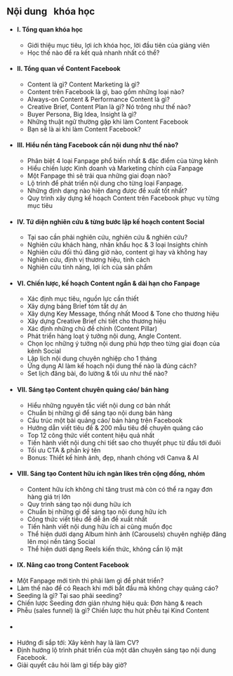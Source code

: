 ## Nội dung   khóa học
- #### I. Tổng quan khóa học
	- Giới thiệu mục tiêu, lợi ích khóa học, lời đầu tiên của giảng viên
	- Học thế nào để ra kết quả nhanh nhất có thể?
- #### II. Tổng quan về Content Facebook
	- Content là gì? Content Marketing là gì?
	- Content trên Facebook là gì, bao gồm những loại nào?
	- Always-on Content & Performance Content là gì?
	- Creative Brief, Content Plan là gì? Nó trông như thế nào?
	- Buyer Persona, Big Idea, Insight là gì?
	- Những thuật ngữ thường gặp khi làm Content Facebook
	- Bạn sẽ là ai khi làm Content Facebook?
- #### III. Hiểu nền tảng Facebook cần nội dung như thế nào?
	- Phân biệt 4 loại Fanpage phổ biến nhất & đặc điểm của từng kênh
	- Hiểu chiến lược Kinh doanh và Marketing chính của Fanpage
	- Một Fanpage thì sẽ trải qua những giai đoạn nào?
	- Lộ trình để phát triển nội dung cho từng loại Fanpage.
	- Những định dạng nào hiện đang được đề xuất tốt nhất?
	- Quy trình xây dựng kế hoạch Content trên Facebook phục vụ từng mục tiêu
- #### IV. Tứ diện nghiên cứu & từng bước lập kế hoạch content Social
	- Tại sao cần phải nghiên cứu, nghiên cứu & nghiên cứu?
	- Nghiên cứu khách hàng, nhân khẩu học & 3 loại Insights chính
	- Nghiên cứu đối thủ đăng giờ nào, content gì hay và không hay
	- Nghiên cứu, định vị thương hiệu, tính cách
	- Nghiên cứu tính năng, lợi ích của sản phẩm
- #### VI. Chiến lược, kế hoạch Content ngắn & dài hạn cho Fanpage
	- Xác định mục tiêu, nguồn lực cần thiết
	- Xây dựng bảng Brief tóm tắt dự án
	- Xây dựng Key Message, thống nhất Mood & Tone cho thương hiệu
	- Xây dựng Creative Brief chi tiết cho thương hiệu
	- Xác định những chủ đề chính (Content Pillar)
	- Phát triển hàng loạt ý tưởng nội dung, Angle Content.
	- Chọn lọc những ý tưởng nội dung phù hợp theo từng giai đoạn của kênh Social
	- Lập lịch nội dung chuyên nghiệp cho 1 tháng
	- Ứng dụng AI làm kế hoạch nội dung thế nào là đúng cách?
	- Set lịch đăng bài, đo lường & tối ưu như thế nào?
- #### VII. Sáng tạo Content chuyên quảng cáo/ bán hàng
	- Hiểu những nguyên tắc viết nội dung cơ bản nhất
	- Chuẩn bị những gì để sáng tạo nội dung bán hàng
	- Cấu trúc một bài quảng cáo/ bán hàng trên Facebook
	- Hướng dẫn viết tiêu đề & 200 mẫu tiêu đề chuyên quảng cáo
	- Top 12 công thức viết content hiệu quả nhất
	- Tiến hành viết nội dung chi tiết sao cho thuyết phục từ đầu tới đuôi
	- Tối ưu CTA & phần ký tên
	- Bonus: Thiết kế hình ảnh, đẹp, nhanh chóng với Canva & AI
- #### VIII. Sáng tạo Content hữu ích ngàn likes trên cộng đồng, nhóm
	- Content hữu ích không chỉ tăng trust mà còn có thể ra ngay đơn hàng giá trị lớn
	- Quy trình sáng tạo nội dung hữu ích
	- Chuẩn bị những gì để sáng tạo nội dung hữu ích
	- Công thức viết tiêu đề dễ ăn đề xuất nhất
	- Tiến hành viết nội dung hữu ích ai cũng muốn đọc
	- Thể hiện dưới dạng Album hình ảnh (Carousels) chuyên nghiệp đăng lên mọi nền tảng Social
	- Thể hiện dưới dạng Reels kiến thức, không cần lộ mặt
- #### IX. Nâng cao trong Content Facebook
- Một Fanpage mới tinh thì phải làm gì để phát triển?
- Làm thế nào để có Reach khi mới bắt đầu mà không chạy quảng cáo?
- Seeding là gì? Tại sao phải seeding?
- Chiến lược Seeding đơn giản nhưng hiệu quả: Đơn hàng & reach
- Phễu (sales funnel) là gì? Chiến lược thu hút phễu tại Kind Content
- ####
- Hướng đi sắp tới: Xây kênh hay là làm CV?
- Định hướng lộ trình phát triển của một dân chuyên sáng tạo nội dung Facebook.
- Giải quyết câu hỏi làm gì tiếp bây giờ?